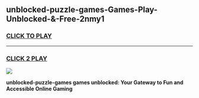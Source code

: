
## unblocked-puzzle-games-Games-Play-Unblocked-&-Free-2nmy1
<h3>
<a href="https://premium76.site?title=unblocked-puzzle-games&ref=24A">CLICK TO PLAY</a></h3>
<hr>

<h3>
<a href="https://premium76.site?title=unblocked-puzzle-games&ref=24A">CLICK 2 PLAY</a>
  
</h3>

<a href="https://premium76.site?title=unblocked-puzzle-games&ref=24A"><img src="https://clearcache.store/games.png"></a>


**unblocked-puzzle-games games unblocked: Your Gateway to Fun and Accessible Online Gaming**
